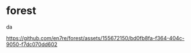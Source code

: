 # forest
da


https://github.com/en7re/forest/assets/155672150/bd0fb8fa-f364-404c-9050-f7dc070dd602

